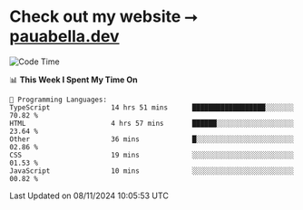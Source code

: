 # Check out my website ⭢ [pauabella.dev](https://pauabella.dev)

<!--START_SECTION:waka-->
![Code Time](http://img.shields.io/badge/Code%20Time-3%2C868%20hrs%2047%20mins-blue)

📊 **This Week I Spent My Time On** 

```text
💬 Programming Languages: 
TypeScript               14 hrs 51 mins      ██████████████████░░░░░░░   70.82 % 
HTML                     4 hrs 57 mins       ██████░░░░░░░░░░░░░░░░░░░   23.64 % 
Other                    36 mins             █░░░░░░░░░░░░░░░░░░░░░░░░   02.86 % 
CSS                      19 mins             ░░░░░░░░░░░░░░░░░░░░░░░░░   01.53 % 
JavaScript               10 mins             ░░░░░░░░░░░░░░░░░░░░░░░░░   00.82 % 
```


 Last Updated on 08/11/2024 10:05:53 UTC
<!--END_SECTION:waka-->
